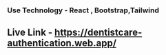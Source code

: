 ### Use Technology - React , Bootstrap,Tailwind

## Live Link - https://dentistcare-authentication.web.app/
